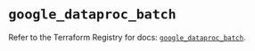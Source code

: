 # `google_dataproc_batch`

Refer to the Terraform Registry for docs: [`google_dataproc_batch`](https://registry.terraform.io/providers/hashicorp/google/6.13.0/docs/resources/dataproc_batch).
